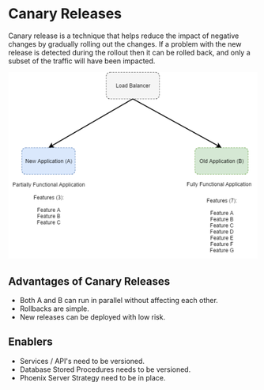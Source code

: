 # Canary Releases

Canary release is a technique that helps reduce the impact of negative changes by gradually rolling out the changes. If a problem with the new release is detected during the rollout then it can be rolled back, and only a subset of the traffic will have been impacted.

![](https://github.com/barend-erasmus/canary-releases/raw/master/images/canary-releases.png)

## Advantages of Canary Releases

* Both A and B can run in parallel without affecting each other.
* Rollbacks are simple.
* New releases can be deployed with low risk.

## Enablers

* Services / API's need to be versioned.
* Database Stored Procedures needs to be versioned.
* Phoenix Server Strategy need to be in place.
